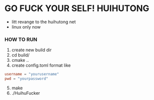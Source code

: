 # GO FUCK YOUR SELF! HUIHUTONG

- litt revange to the huihutong net
- linux only now

### HOW TO RUN

1. create new build dir
2. cd build/
3. cmake ..
4. create config.toml format like

```toml
username = "yourusername"
pwd = "yourpassword"
```

5. make
6. ./HuihuFucker
